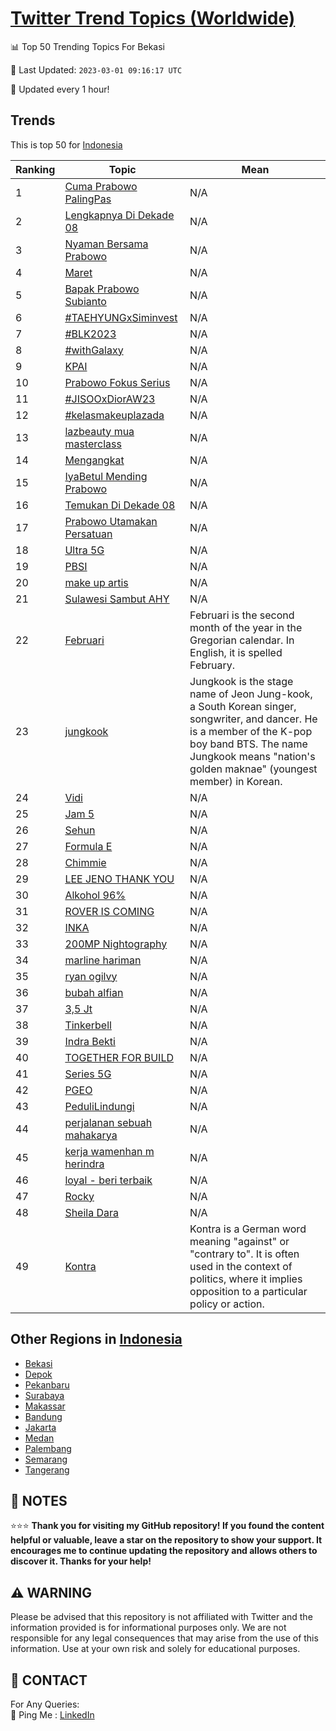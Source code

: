 [Twitter Trend Topics (Worldwide)](https://github.com/ErcinDedeoglu/Twitter-Trend-Topics)
==========


📊 Top 50 Trending Topics For Bekasi

📆 Last Updated: `2023-03-01 09:16:17 UTC`

🔧 Updated every 1 hour!


## Trends

This is top 50 for [Indonesia](</Indonesia>)

| Ranking | Topic | Mean |
| ------- | ------------ | ------------ |
| 1 | [Cuma Prabowo PalingPas](http://twitter.com/search?q=Cuma+Prabowo+PalingPas) | N/A |
| 2 | [Lengkapnya Di Dekade 08](http://twitter.com/search?q=Lengkapnya+Di+Dekade+08) | N/A |
| 3 | [Nyaman Bersama Prabowo](http://twitter.com/search?q=Nyaman+Bersama+Prabowo) | N/A |
| 4 | [Maret](http://twitter.com/search?q=Maret) | N/A |
| 5 | [Bapak Prabowo Subianto](http://twitter.com/search?q=Bapak+Prabowo+Subianto) | N/A |
| 6 | [#TAEHYUNGxSiminvest](http://twitter.com/search?q=%23TAEHYUNGxSiminvest) | N/A |
| 7 | [#BLK2023](http://twitter.com/search?q=%23BLK2023) | N/A |
| 8 | [#withGalaxy](http://twitter.com/search?q=%23withGalaxy) | N/A |
| 9 | [KPAI](http://twitter.com/search?q=KPAI) | N/A |
| 10 | [Prabowo Fokus Serius](http://twitter.com/search?q=Prabowo+Fokus+Serius) | N/A |
| 11 | [#JISOOxDiorAW23](http://twitter.com/search?q=%23JISOOxDiorAW23) | N/A |
| 12 | [#kelasmakeuplazada](http://twitter.com/search?q=%23kelasmakeuplazada) | N/A |
| 13 | [lazbeauty mua masterclass](http://twitter.com/search?q=lazbeauty+mua+masterclass) | N/A |
| 14 | [Mengangkat](http://twitter.com/search?q=Mengangkat) | N/A |
| 15 | [IyaBetul Mending Prabowo](http://twitter.com/search?q=IyaBetul+Mending+Prabowo) | N/A |
| 16 | [Temukan Di Dekade 08](http://twitter.com/search?q=Temukan+Di+Dekade+08) | N/A |
| 17 | [Prabowo Utamakan Persatuan](http://twitter.com/search?q=Prabowo+Utamakan+Persatuan) | N/A |
| 18 | [Ultra 5G](http://twitter.com/search?q=Ultra+5G) | N/A |
| 19 | [PBSI](http://twitter.com/search?q=PBSI) | N/A |
| 20 | [make up artis](http://twitter.com/search?q=make+up+artis) | N/A |
| 21 | [Sulawesi Sambut AHY](http://twitter.com/search?q=Sulawesi+Sambut+AHY) | N/A |
| 22 | [Februari](http://twitter.com/search?q=Februari) | Februari is the second month of the year in the Gregorian calendar. In English, it is spelled February. |
| 23 | [jungkook](http://twitter.com/search?q=jungkook) | Jungkook is the stage name of Jeon Jung-kook, a South Korean singer, songwriter, and dancer. He is a member of the K-pop boy band BTS. The name Jungkook means "nation's golden maknae" (youngest member) in Korean. |
| 24 | [Vidi](http://twitter.com/search?q=Vidi) | N/A |
| 25 | [Jam 5](http://twitter.com/search?q=Jam+5) | N/A |
| 26 | [Sehun](http://twitter.com/search?q=Sehun) | N/A |
| 27 | [Formula E](http://twitter.com/search?q=Formula+E) | N/A |
| 28 | [Chimmie](http://twitter.com/search?q=Chimmie) | N/A |
| 29 | [LEE JENO THANK YOU](http://twitter.com/search?q=LEE+JENO+THANK+YOU) | N/A |
| 30 | [Alkohol 96%](http://twitter.com/search?q=Alkohol+96%25) | N/A |
| 31 | [ROVER IS COMING](http://twitter.com/search?q=ROVER+IS+COMING) | N/A |
| 32 | [INKA](http://twitter.com/search?q=INKA) | N/A |
| 33 | [200MP Nightography](http://twitter.com/search?q=200MP+Nightography) | N/A |
| 34 | [marline hariman](http://twitter.com/search?q=marline+hariman) | N/A |
| 35 | [ryan ogilvy](http://twitter.com/search?q=ryan+ogilvy) | N/A |
| 36 | [bubah alfian](http://twitter.com/search?q=bubah+alfian) | N/A |
| 37 | [3,5 Jt](http://twitter.com/search?q=3%2c5+Jt) | N/A |
| 38 | [Tinkerbell](http://twitter.com/search?q=Tinkerbell) | N/A |
| 39 | [Indra Bekti](http://twitter.com/search?q=Indra+Bekti) | N/A |
| 40 | [TOGETHER FOR BUILD](http://twitter.com/search?q=TOGETHER+FOR+BUILD) | N/A |
| 41 | [Series 5G](http://twitter.com/search?q=Series+5G) | N/A |
| 42 | [PGEO](http://twitter.com/search?q=PGEO) | N/A |
| 43 | [PeduliLindungi](http://twitter.com/search?q=PeduliLindungi) | N/A |
| 44 | [perjalanan sebuah mahakarya](http://twitter.com/search?q=perjalanan+sebuah+mahakarya) | N/A |
| 45 | [kerja wamenhan m herindra](http://twitter.com/search?q=kerja+wamenhan+m+herindra) | N/A |
| 46 | [loyal - beri terbaik](http://twitter.com/search?q=loyal+-+beri+terbaik) | N/A |
| 47 | [Rocky](http://twitter.com/search?q=Rocky) | N/A |
| 48 | [Sheila Dara](http://twitter.com/search?q=Sheila+Dara) | N/A |
| 49 | [Kontra](http://twitter.com/search?q=Kontra) | Kontra is a German word meaning "against" or "contrary to". It is often used in the context of politics, where it implies opposition to a particular policy or action. |



## Other Regions in [Indonesia](</Indonesia>)

* [Bekasi](</Indonesia/Bekasi.md>)
* [Depok](</Indonesia/Depok.md>)
* [Pekanbaru](</Indonesia/Pekanbaru.md>)
* [Surabaya](</Indonesia/Surabaya.md>)
* [Makassar](</Indonesia/Makassar.md>)
* [Bandung](</Indonesia/Bandung.md>)
* [Jakarta](</Indonesia/Jakarta.md>)
* [Medan](</Indonesia/Medan.md>)
* [Palembang](</Indonesia/Palembang.md>)
* [Semarang](</Indonesia/Semarang.md>)
* [Tangerang](</Indonesia/Tangerang.md>)



## 📝 NOTES

⭐⭐⭐ **Thank you for visiting my GitHub repository! If you found the content helpful or valuable, leave a star on the repository to show your support. It encourages me to continue updating the repository and allows others to discover it. Thanks for your help!**


## ⚠️ WARNING

Please be advised that this repository is not affiliated with Twitter and the information provided is for informational purposes only. We are not responsible for any legal consequences that may arise from the use of this information. Use at your own risk and solely for educational purposes.


## 📨 CONTACT

 For Any Queries:  
            🏓 Ping Me : [LinkedIn](https://www.linkedin.com/in/ercindedeoglu/)
